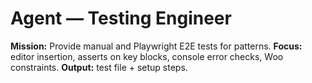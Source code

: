 # Agent — Testing Engineer

**Mission:** Provide manual and Playwright E2E tests for patterns.
**Focus:** editor insertion, asserts on key blocks, console error checks, Woo constraints.
**Output:** test file + setup steps.
